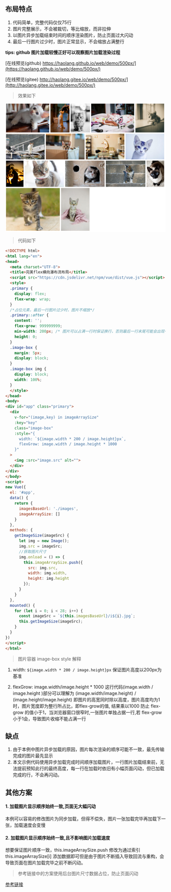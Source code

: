 ## 布局特点
1. 代码简单，完整代码仅仅75行
2. 图片完整展示，不会被裁切，等比缩放，而非拉伸
3. 以图片异步加载结束时间的顺序渲染图片，防止页面过大闪动
4. 最后一行图片过少时，图片正常显示，不会缩放占满整行


**tips: github 图片加载较慢正好可以观察图片加载渲染过程**

[在线预览(github) https://haolang.github.io/web/demo/500px/](https://haolang.github.io/web/demo/500px/)

[在线预览(gitee) http://haolang.gitee.io/web/demo/500px/](http://haolang.gitee.io/web/demo/500px/)

> 效果如下

![在这里插入图片描述](./README_images/a08295db.png)

> 代码如下

```html 
<!DOCTYPE html>
<html lang="en">
<head>
  <meta charset="UTF-8">
  <title>完美flex横向瀑布流布局</title>
  <script src="https://cdn.jsdelivr.net/npm/vue/dist/vue.js"></script>
  <style>
  .primary {
    display: flex;
    flex-wrap: wrap;
  }
  /*占位元素，最后一行图片过少时，图片不缩放*/
  .primary::after {
    content: '';
    flex-grow: 999999999;
    min-width: 200px; /* 图片可以占满一行时保证换行，否则最后一行末尾可能会出现一小段空白 */
    height: 0;
  }
  .image-box {
    margin: 5px;
    display: block;
  }
  .image-box img {
    display: block;
    width: 100%;
  }
  </style>
</head>
<body>
<div id="app" class="primary">
  <div
    v-for="(image,key) in imageArraySize"
    :key="key"
    class="image-box"
    :style="{
      width: `${image.width * 200 / image.height}px`,
      flexGrow: image.width / image.height * 1000
    }"
  >
    <img :src="image.src" alt="">
  </div>
</div>
</body>
<script>
new Vue({
  el: '#app',
  data() {
    return {
      imagesBaseUrl: './images',
      imageArraySize: []
    }
  },
  methods: {
    getImageSize(imageSrc) {
      let img = new Image();
      img.src = imageSrc;
      //获取图片尺寸
      img.onload = () => {
        this.imageArraySize.push({
          src: img.src,
          width: img.width,
          height: img.height
        });
      }
    }
  },
  mounted() {
    for (let i = 0; i < 28; i++) {
      const imageSrc = `${this.imagesBaseUrl}/i${i}.jpg`;
      this.getImageSize(imageSrc);
    }
  }
})
</script>
</html>
```

      
> 图片容器 image-box style 解释

1. width: `${image.width * 200 / image.height}px` 保证图片高度以200px为基准

2. flexGrow: image.width/image.height * 1000 这行代码(image.width / image.height )部分可以理解为 (image.width/image.height) / (image.height/image.height) 
即图片的高宽同时除以高度，图片高度均为1时，图片宽度即为整行所占比，即flex-grow的值,
结果乘以1000 防止 flex-grow 的值小于1，当浏览器窗口很窄时,一张图片单独占据一行,若 flex-grow 小于1会，导致图片收缩不能占满一行


## 缺点

1. 由于本例中图片异步加载的原因，图片每次渲染的顺序可能不一致，最先传输完成的图片最先显示
2. 本文示例代码使用异步加载完成时间顺序加载图片，一行图片加载结束前，无法提前预知此行的最终高度，每一行在加载时依旧有小幅页面闪动，但已加载完成的行，不会再闪动。

## 其他方案

#### 1. 加载图片显示顺序始终一致,页面无大幅闪动
本例可以容易的修改图片为同步加载，但得不偿失，图片一张加载完毕再加载下一张，加载速度会变慢

#### 2. 加载图片显示顺序始终一致,且不影响图片加载速度
想要保证图片顺序一致，this.imageArraySize.push 修改为通过索引 this.imageArraySize[i] 添加数据即可但是由于图片不断插入导致回流与重构，会导致页面在图片加载完毕之前不断闪动。

> 参考链接中的方案使用后台图片尺寸数据占位，防止页面闪动

[参考链接](https://github.com/xieranmaya/blog/issues/4)


